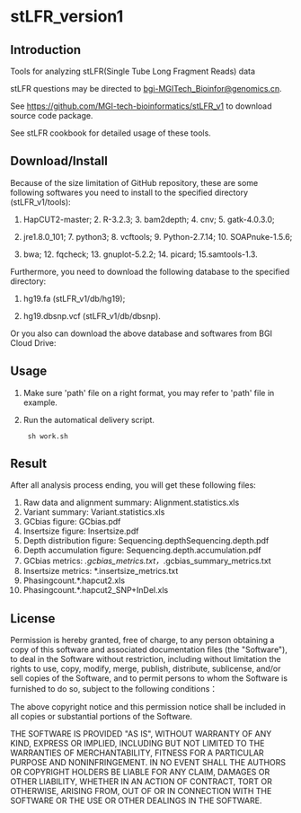 stLFR_version1
==============

Introduction
-------
Tools for analyzing stLFR(Single Tube Long Fragment Reads) data

stLFR questions may be directed to bgi-MGITech_Bioinfor@genomics.cn.

See https://github.com/MGI-tech-bioinformatics/stLFR_v1 to download source code package.

See stLFR cookbook for detailed usage of these tools.

Download/Install
----------------
Because of the size limitation of GitHub repository, these are some following softwares you need to install to the specified directory (stLFR_v1/tools):

1. HapCUT2-master; 2. R-3.2.3; 3. bam2depth; 4. cnv; 5. gatk-4.0.3.0;

6. jre1.8.0_101; 7. python3; 8. vcftools; 9. Python-2.7.14; 10. SOAPnuke-1.5.6; 

11. bwa; 12. fqcheck; 13. gnuplot-5.2.2; 14. picard; 15.samtools-1.3.

Furthermore, you need to download the following database to the specified directory:

1. hg19.fa (stLFR_v1/db/hg19);

2. hg19.dbsnp.vcf (stLFR_v1/db/dbsnp).

Or you also can download the above database and softwares from BGI Cloud Drive:


Usage
-------
1. Make sure 'path' file on a right format, you may refer to 'path' file in example.

2. Run the automatical delivery script.

        sh work.sh

Result
-------
After all analysis process ending, you will get these following files:

1. Raw data and alignment summary: Alignment.statistics.xls 
2. Variant summary: Variant.statistics.xls 
3. GCbias figure: GCbias.pdf 
4. Insertsize figure: Insertsize.pdf 
5. Depth distribution figure: Sequencing.depthSequencing.depth.pdf 
6. Depth accumulation figure: Sequencing.depth.accumulation.pdf          
7. GCbias metrics: *.gcbias_metrics.txt，*.gcbias_summary_metrics.txt               
8. Insertsize metrics: *.insertsize_metrics.txt       
9. Phasingcount.*.hapcut2.xls 
10. Phasingcount.*.hapcut2_SNP+InDel.xls    



License
-------
Permission is hereby granted, free of charge, to any person obtaining a copy of this software and associated documentation files (the "Software"), to deal in the Software without restriction, including without limitation the rights to use, copy, modify, merge, publish, distribute, sublicense, and/or sell copies of the Software, and to permit persons to whom the Software is furnished to do so, subject to the following conditions： 
  
The above copyright notice and this permission notice shall be included in all copies or substantial portions of the Software.
  
THE SOFTWARE IS PROVIDED "AS IS", WITHOUT WARRANTY OF ANY KIND, EXPRESS OR IMPLIED, INCLUDING BUT NOT LIMITED TO THE WARRANTIES OF MERCHANTABILITY, FITNESS FOR A PARTICULAR PURPOSE AND NONINFRINGEMENT. IN NO EVENT SHALL THE AUTHORS OR COPYRIGHT HOLDERS BE LIABLE FOR ANY CLAIM, DAMAGES OR OTHER LIABILITY, WHETHER IN AN ACTION OF CONTRACT, TORT OR OTHERWISE, ARISING FROM, OUT OF OR IN CONNECTION WITH THE SOFTWARE OR THE USE OR OTHER DEALINGS IN THE SOFTWARE.
